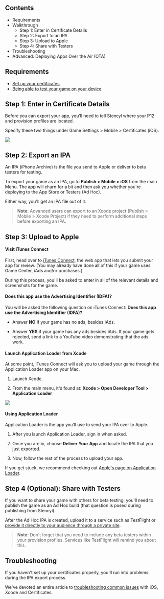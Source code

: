 ## Contents

* Requirements
* Walkthrough
  * Step 1: Enter in Certificate Details
  * Step 2: Export to an IPA
  * Step 3: Upload to Apple
  * Step 4: Share with Testers
* Troubleshooting
* Advanced: Deploying Apps Over the Air (OTA)
 

## Requirements

* [Set up your certificates](http://www.stencyl.com/help/view/ios-certificates-guide)
* [Being able to test your game on your device](http://www.stencyl.com/help/view/ios-getting-started)
 

## Step 1: Enter in Certificate Details

Before you can export your app, you’ll need to tell Stencyl where your P12 and provision profiles are located.

Specify these two things under Game Settings > Mobile > Certificates (iOS).

![](http://static.stencyl.com/help/images/ios-primer2-6.png)


## Step 2: Export an IPA

An IPA (iPhone Archive) is the file you send to Apple or deliver to beta testers for testing. 

To export your game as an IPA, go to **Publish > Mobile > iOS** from the main Menu. The app will churn for a bit and then ask you whether you're deploying to the App Store or Testers (Ad Hoc).

Either way, you'll get an IPA file out of it.

> **Note:** Advanced users can export to an Xcode project (Publish > Mobile > Xcode Project) if they need to perform additional steps before exporting an IPA.
 

## Step 3: Upload to Apple


#### Visit iTunes Connect

First, head over to [iTunes Connect](https://itunesconnect.apple.com), the web app that lets you submit your app for review. (You may already have done all of this if your game uses Game Center, iAds and/or purchases.)

During this process, you'll be asked to enter in all of the relevant details and screenshots for the game.

#### Does this app use the Advertising Identifier (IDFA)?

You will be asked the following question on iTunes Connect: **Does this app use the Advertising Identifier (IDFA)?**

* Answer **NO** if your game has no ads, besides iAds.

* Answer **YES** if your game has any ads besides iAds. If your game gets rejected, send a link to a YouTube video demonstrating that the ads work.

#### Launch Application Loader from Xcode

At some point, iTunes Connect will ask you to upload your game through the Application Loader app on your Mac.

1) Launch Xcode.

2) From the main menu, it's found at: **Xcode > Open Developer Tool > Application Loader**

![](http://static.stencyl.com/pedia2/ch11/app-loader2.png)

#### Using Application Loader

Application Loader is the app you'll use to send your IPA over to Apple.

1) After you launch Application Loader, sign in when asked.

2) Once you are in, choose **Deliver Your App** and locate the IPA that you just exported.

3) Now, follow the rest of the process to upload your app.

If you get stuck, we recommend checking out [Apple's page on Application Loader](https://itunesconnect.apple.com/docs/UsingApplicationLoader.pdf).


## Step 4 (Optional): Share with Testers

If you want to share your game with others for beta testing, you'll need to publish the game as an Ad Hoc build (that question is posed during publishing from Stencyl). 

After the Ad Hoc IPA is created, upload it to a service such as TestFlight or [provide it directly to your audience through a private site](https://github.com/Stencyl/stencylpedia/blob/master/chapter-11/ota.md).

> **Note:** Don't forget that you need to include any beta testers within your provision profiles. Services like TestFlight will remind you about this.
 

## Troubleshooting

If you haven't set up your certificates properly, you'll run into problems during the IPA export process.

We've devoted an entire article to [troubleshooting common issues](http://www.stencyl.com/help/view/ios-certificates-guide) with iOS, Xcode and Certificates.
